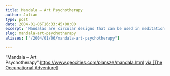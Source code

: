 ```yaml
---
title: Mandala – Art Psychotherapy
author: Julian
type: post
date: 2004-01-06T16:33:45+00:00
excerpt: 'Mandalas are circular designs that can be used in meditation or used as a way for personal growth and spiritual enrichment.  The language of mandala is symbolic.  The colors and the images in your mandala will reflect your inner self. There is no rule that you have to use certain kinds of color or certain types of material to create your mandala.'
slug: mandala-art-psychotherapy 
aliases: ["/2004/01/06/mandala-art-psychotherapy"]

---
```

&#8220;Mandala &#8211; Art Psychotherapy&#8221;:https://www.geocities.com/plansze/mandala.html [via [The Occupational Adventure]][1]

 [1]: https://curtrosengren.typepad.com/occupationaladventure/2004/01/creative_selfex.html
